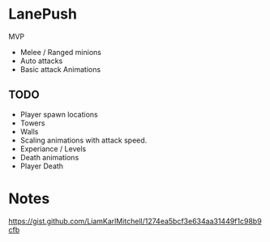 # LanePush

MVP
* Melee / Ranged minions
* Auto attacks
* Basic attack Animations

## TODO
* Player spawn locations
* Towers
* Walls
* Scaling animations with attack speed.
* Experiance / Levels
* Death animations
* Player Death

 
# Notes
https://gist.github.com/LiamKarlMitchell/1274ea5bcf3e634aa31449f1c98b9cfb
